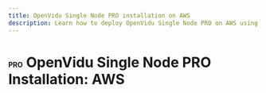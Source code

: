```yaml
---
title: OpenVidu Single Node PRO installation on AWS
description: Learn how to deploy OpenVidu Single Node PRO on AWS using CloudFormation
---
```


# <span class="openvidu-tag openvidu-pro-tag" style="font-size: .5em">PRO</span> OpenVidu Single Node PRO Installation: AWS
